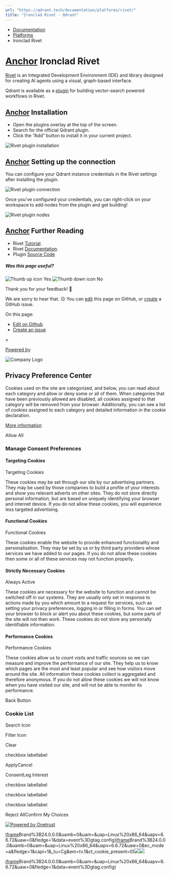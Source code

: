 ```yaml
---
url: "https://qdrant.tech/documentation/platforms/rivet/"
title: "Ironclad Rivet - Qdrant"
---
```


- [Documentation](https://qdrant.tech/documentation/)
- [Platforms](https://qdrant.tech/documentation/platforms/)
- Ironclad Rivet

# [Anchor](https://qdrant.tech/documentation/platforms/rivet/\#ironclad-rivet) Ironclad Rivet

[Rivet](https://rivet.ironcladapp.com/) is an Integrated Development Environment (IDE) and library designed for creating AI agents using a visual, graph-based interface.

Qdrant is available as a [plugin](https://github.com/qdrant/rivet-plugin-qdrant) for building vector-search powered workflows in Rivet.

## [Anchor](https://qdrant.tech/documentation/platforms/rivet/\#installation) Installation

- Open the plugins overlay at the top of the screen.
- Search for the official Qdrant plugin.
- Click the “Add” button to install it in your current project.

![Rivet plugin installation](https://qdrant.tech/documentation/frameworks/rivet/installation.png)

## [Anchor](https://qdrant.tech/documentation/platforms/rivet/\#setting-up-the-connection) Setting up the connection

You can configure your Qdrant instance credentials in the Rivet settings after installing the plugin.

![Rivet plugin connection](https://qdrant.tech/documentation/frameworks/rivet/connection.png)

Once you’ve configured your credentials, you can right-click on your workspace to add nodes from the plugin and get building!

![Rivet plugin nodes](https://qdrant.tech/documentation/frameworks/rivet/node.png)

## [Anchor](https://qdrant.tech/documentation/platforms/rivet/\#further-reading) Further Reading

- Rivet [Tutorial](https://rivet.ironcladapp.com/docs/tutorial).
- Rivet [Documentation](https://rivet.ironcladapp.com/docs).
- Plugin [Source Code](https://github.com/qdrant/rivet-plugin-qdrant)

##### Was this page useful?

![Thumb up icon](https://qdrant.tech/icons/outline/thumb-up.svg)
Yes
![Thumb down icon](https://qdrant.tech/icons/outline/thumb-down.svg)
No

Thank you for your feedback! 🙏

We are sorry to hear that. 😔 You can [edit](https://qdrant.tech/github.com/qdrant/landing_page/tree/master/qdrant-landing/content/documentation/platforms/rivet.md) this page on GitHub, or [create](https://github.com/qdrant/landing_page/issues/new/choose) a GitHub issue.

On this page:

- [Edit on Github](https://github.com/qdrant/landing_page/tree/master/qdrant-landing/content/documentation/platforms/rivet.md)
- [Create an issue](https://github.com/qdrant/landing_page/issues/new/choose)

×

[Powered by](https://qdrant.tech/)

![Company Logo](https://cdn.cookielaw.org/logos/static/ot_company_logo.png)

## Privacy Preference Center

Cookies used on the site are categorized, and below, you can read about each category and allow or deny some or all of them. When categories that have been previously allowed are disabled, all cookies assigned to that category will be removed from your browser.
Additionally, you can see a list of cookies assigned to each category and detailed information in the cookie declaration.


[More information](https://qdrant.tech/legal/privacy-policy/#cookies-and-web-beacons)

Allow All

### Manage Consent Preferences

#### Targeting Cookies

Targeting Cookies

These cookies may be set through our site by our advertising partners. They may be used by those companies to build a profile of your interests and show you relevant adverts on other sites. They do not store directly personal information, but are based on uniquely identifying your browser and internet device. If you do not allow these cookies, you will experience less targeted advertising.

#### Functional Cookies

Functional Cookies

These cookies enable the website to provide enhanced functionality and personalisation. They may be set by us or by third party providers whose services we have added to our pages. If you do not allow these cookies then some or all of these services may not function properly.

#### Strictly Necessary Cookies

Always Active

These cookies are necessary for the website to function and cannot be switched off in our systems. They are usually only set in response to actions made by you which amount to a request for services, such as setting your privacy preferences, logging in or filling in forms. You can set your browser to block or alert you about these cookies, but some parts of the site will not then work. These cookies do not store any personally identifiable information.

#### Performance Cookies

Performance Cookies

These cookies allow us to count visits and traffic sources so we can measure and improve the performance of our site. They help us to know which pages are the most and least popular and see how visitors move around the site. All information these cookies collect is aggregated and therefore anonymous. If you do not allow these cookies we will not know when you have visited our site, and will not be able to monitor its performance.

Back Button

### Cookie List

Search Icon

Filter Icon

Clear

checkbox labellabel

ApplyCancel

ConsentLeg.Interest

checkbox labellabel

checkbox labellabel

checkbox labellabel

Reject AllConfirm My Choices

[![Powered by Onetrust](https://cdn.cookielaw.org/logos/static/powered_by_logo.svg)](https://www.onetrust.com/products/cookie-consent/)

[iframe](https://td.doubleclick.net/td/rul/10862264272?random=1748574718836&cv=11&fst=1748574718836&fmt=3&bg=ffffff&guid=ON&async=1&gtm=45be55s2h1v9117590405z8898302740za200zb898302740&gcd=13l3l3l3l1l1&dma=0&tag_exp=101509157~103116026~103130498~103130500~103200004~103233427~103252644~103252646~103351869~103351871~104481633~104481635~104559073~104559075&ptag_exp=101509157~103116026~103130498~103130500~103200004~103233427~103252644~103252646~103351869~103351871~104481633~104481635~104559073~104559075&u_w=1280&u_h=1024&url=https%3A%2F%2Fqdrant.tech%2Fdocumentation%2Fplatforms%2Frivet%2F&hn=www.googleadservices.com&frm=0&tiba=Ironclad%20Rivet%20-%20Qdrant&npa=0&pscdl=noapi&auid=2040670991.1748574719&uaa=x86&uab=64&uafvl=Google%2520Chrome%3B137.0.7151.55%7CChromium%3B137.0.7151.55%7CNot%252FA)Brand%3B24.0.0.0&uamb=0&uam=&uap=Linux%20x86_64&uapv=6.6.72&uaw=0&fledge=1&data=event%3Dgtag.config)[iframe](https://td.doubleclick.net/td/rul/10862264272?random=1748574718793&cv=11&fst=1748574718793&fmt=3&bg=ffffff&guid=ON&async=1&gcl_ctr=1&gtm=45be55s2h1v9117590405z8898302740za200zb898302740&gcd=13l3l3l3l1l1&dma=0&tag_exp=101509157~103116026~103130498~103130500~103200004~103233427~103252644~103252646~103351869~103351871~104481633~104481635~104559073~104559075&ptag_exp=101509157~103116026~103130498~103130500~103200004~103233427~103252644~103252646~103351869~103351871~104481633~104481635~104559073~104559075&u_w=1280&u_h=1024&url=https%3A%2F%2Fqdrant.tech%2Fdocumentation%2Fplatforms%2Frivet%2F&label=_FJrCMev-7EDEND_w7so&hn=www.googleadservices.com&frm=0&tiba=Ironclad%20Rivet%20-%20Qdrant&value=0&bttype=purchase&npa=0&pscdl=noapi&auid=2040670991.1748574719&uaa=x86&uab=64&uafvl=Google%2520Chrome%3B137.0.7151.55%7CChromium%3B137.0.7151.55%7CNot%252FA)Brand%3B24.0.0.0&uamb=0&uam=&uap=Linux%20x86_64&uapv=6.6.72&uaw=0&ec_mode=a&fledge=1&capi=1&_tu=Cg&em=tv.1&ct_cookie_present=0)![](https://t.co/1/i/adsct?bci=4&dv=America%2FAdak%26en-US%2Cen%26Google%20Inc.%26Linux%20x86_64%26255%261280%261024%264%2624%261280%261024%260%26na&eci=3&event=%7B%7D&event_id=3a8209c6-db9d-4c21-9d8e-713b1ea5d8d4&integration=advertiser&p_id=Twitter&p_user_id=0&pl_id=2fc31aab-aacc-45b2-a0a2-d8f422b0ec31&tw_document_href=https%3A%2F%2Fqdrant.tech%2Fdocumentation%2Fplatforms%2Frivet%2F&tw_iframe_status=0&txn_id=o81g6&type=javascript&version=2.3.33)![](https://analytics.twitter.com/1/i/adsct?bci=4&dv=America%2FAdak%26en-US%2Cen%26Google%20Inc.%26Linux%20x86_64%26255%261280%261024%264%2624%261280%261024%260%26na&eci=3&event=%7B%7D&event_id=3a8209c6-db9d-4c21-9d8e-713b1ea5d8d4&integration=advertiser&p_id=Twitter&p_user_id=0&pl_id=2fc31aab-aacc-45b2-a0a2-d8f422b0ec31&tw_document_href=https%3A%2F%2Fqdrant.tech%2Fdocumentation%2Fplatforms%2Frivet%2F&tw_iframe_status=0&txn_id=o81g6&type=javascript&version=2.3.33)

[iframe](https://td.doubleclick.net/td/rul/10862264272?random=1748574719801&cv=11&fst=1748574719801&fmt=3&bg=ffffff&guid=ON&async=1&gtm=45be55s2h1v9117590405za200zb898302740&gcd=13l3l3l3l1l1&dma=0&tag_exp=101509157~103116026~103130498~103130500~103200004~103233427~103252644~103252646~103351869~103351871~104481633~104481635~104559073~104559075&ptag_exp=101509157~103116026~103130498~103130500~103200004~103233427~103252644~103252646~103351869~103351871~104481633~104481635~104559073~104559075&u_w=1280&u_h=1024&url=https%3A%2F%2Fqdrant.tech%2Fdocumentation%2Fplatforms%2Frivet%2F&hn=www.googleadservices.com&frm=0&tiba=Ironclad%20Rivet%20-%20Qdrant&did=dZTQ1Zm&gdid=dZTQ1Zm&npa=0&pscdl=noapi&auid=2040670991.1748574719&uaa=x86&uab=64&uafvl=Google%2520Chrome%3B137.0.7151.55%7CChromium%3B137.0.7151.55%7CNot%252FA)Brand%3B24.0.0.0&uamb=0&uam=&uap=Linux%20x86_64&uapv=6.6.72&uaw=0&fledge=1&data=event%3Dgtag.config)